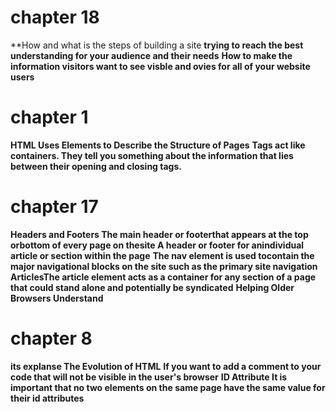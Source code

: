 # chapter 18
**How and what is the steps of building a site
**trying to reach the best understanding for  your audience and their needs**
**How to make the information visitors want to see visble and ovies for all of your website users**

# chapter 1
 **HTML Uses Elements to Describe the Structure of Pages**
**Tags act like containers. They tell you something about the information that lies between their opening and closing tags.**

# chapter 17 
**Headers and Footers The main header or footerthat appears at the top orbottom of every page on thesite A header or footer for anindividual article or section within the page**
**The nav element is used tocontain the major navigational blocks on the site such as the primary site navigation**
**ArticlesThe article element acts as a container for any section of a page that could stand alone and potentially be syndicated**
**Helping Older Browsers Understand**

# chapter 8 
**its explanse The Evolution of HTML**
**If you want to add a comment to your code that will not be visible in the user's browser**
**ID Attribute It is important that no two elements on the same page have the same value for their id attributes**



